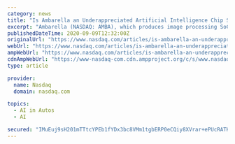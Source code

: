 ```yaml
---
category: news
title: "Is Ambarella an Underappreciated Artificial Intelligence Chip Stock?"
excerpt: "Ambarella (NASDAQ: AMBA), which produces image processing SoCs (system on chips) and computer vision chips, isn't usually mentioned in conversations about artificial intelligence (AI) chips ..."
publishedDateTime: 2020-09-09T12:32:00Z
originalUrl: "https://www.nasdaq.com/articles/is-ambarella-an-underappreciated-artificial-intelligence-chip-stock-2020-09-09?time=1599650641"
webUrl: "https://www.nasdaq.com/articles/is-ambarella-an-underappreciated-artificial-intelligence-chip-stock-2020-09-09?time=1599650641"
ampWebUrl: "https://www.nasdaq.com/articles/is-ambarella-an-underappreciated-artificial-intelligence-chip-stock-2020-09-09?amp"
cdnAmpWebUrl: "https://www-nasdaq-com.cdn.ampproject.org/c/s/www.nasdaq.com/articles/is-ambarella-an-underappreciated-artificial-intelligence-chip-stock-2020-09-09?amp"
type: article

provider:
  name: Nasdaq
  domain: nasdaq.com

topics:
  - AI in Autos
  - AI

secured: "IMuEuj9sH201mTTtcYPEb1fYDx3bc8VMm1tgbERP0eCQiy8XVrar+ePUcRATKyTZ2J+CijSUkSz4eq2sdFKtRLa2AV7Pn7dcoUxu6/DUOk8MdDcYp8Vh0P9CA17BoG76x13U/ehDC/a9JomXwtWU8V8fmQpvfJnRdWCmkgrutltuV6z6sw1nigq69y0NiMwmygOCqamX7fl66pOO5blNZBO/IVgaMziPVXVvBkpeQ3gW3nQw04lSw+RNmkWgGIcjD3CuRH421pUle5uPdSkuF7kVzB2kaES+3tiVEOG0DZjwD3qFSqEpAUt0/GtYjS/0XyKMGYHB/jwq9FvRIbV59ZlCbQXVfhkmyp9NedY46PU=;UMsb108dYxrwY4IkWtkfeA=="
---
```


